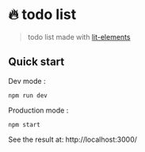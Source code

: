 # 🔥 todo list

> todo list made with [lit-elements](https://lit-element.polymer-project.org/guide)

## Quick start

Dev mode :

```
npm run dev
```

Production mode :

```
npm start
```

See the result at: http://localhost:3000/
